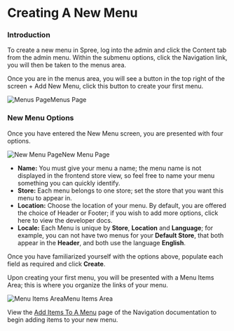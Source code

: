 # Creating A New Menu

### Introduction <a id="introduction"></a>

To create a new menu in Spree, log into the admin and click the Content tab from the admin menu. Within the submenu options, click the Navigation link, you will then be taken to the menus area.

Once you are in the menus area, you will see a button in the top right of the screen + Add New Menu, click this button to create your first menu.

![Menus Page](https://guides.spreecommerce.org/static/1ec0126af73dd9181c4e1902e3c04116/03ffe/empty_menu_page.jpg)Menus Page

### New Menu Options <a id="new-menu-options"></a>

Once you have entered the New Menu screen, you are presented with four options.

![New Menu Page](https://guides.spreecommerce.org/static/8c54ee9d60d2b3deadf59f065f3ea61c/03ffe/new_menu.jpg)New Menu Page

* **Name:** You must give your menu a name; the menu name is not displayed in the frontend store view, so feel free to name your menu something you can quickly identify.
* **Store:** Each menu belongs to one store; set the store that you want this menu to appear in.
* **Location:** Choose the location of your menu. By default, you are offered the choice of Header or Footer; if you wish to add more options, click here to view the developer docs.
* **Locale:** Each Menu is unique by **Store**, **Location** and **Language**; for example, you can not have two menus for your **Default Store**, that both appear in the **Header**, and both use the language **English**.

Once you have familiarized yourself with the options above, populate each field as required and click **Create**.

Upon creating your first menu, you will be presented with a Menu Items Area; this is where you organize the links of your menu.

![Menu Items Area](https://guides.spreecommerce.org/static/84fb50bafe1ba1fc76c17ef17d6e25cd/03ffe/menu_items_area.jpg)Menu Items Area

View the [Add Items To A Menu](https://app.gitbook.com/@spark-solutions/s/spree-user-documentation/add_items_to_a_menu) page of the Navigation documentation to begin adding items to your new menu.

